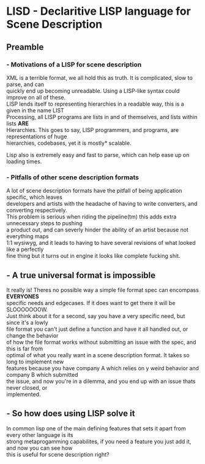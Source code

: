# LISD - Declaritive LISP language for Scene Description

## Preamble

### - Motivations of a LISP for scene description

XML is a terrible format, we all hold this as truth. It is complicated, slow to parse, and can  
quickly end up becoming unreadable. Using a LISP-like syntax could improve on all of these.  
LISP lends itself to representing hierarchies in a readable way, this is a given in the name LIST  
Processing, all LISP programs are lists in and of themselves, and lists within lists **ARE**  
Hierarchies. This goes to say, LISP programmers, and programs, are representations of huge  
hierarchies, codebases, yet it is mostly* scalable.  
  
Lisp also is extremely easy and fast to parse, which can help ease up on loading times.

### - Pitfalls of other scene description formats

A lot of scene description formats have the pitfall of being application specific, which leaves  
developers and artists with the headache of having to write converters, and converting respectively.  
This problem is serious when riding the pipeline(tm) this adds extra unnecessary steps to pushing  
a product out, and can severly hinder the ability of an artist because not everything maps  
1:1 wysiwyg, and it leads to having to have several revisions of what looked like a perfectly  
fine thing but it turns out in engine it looks like complete fucking shit.

## - A true universal format is impossible

It really is! Theres no possible way a simple file format spec can encompass **EVERYONES**  
specific needs and edgecases. If it does want to get there it will be SLOOOOOOOW.  
Just think about it for a second, say you have a very specific need, but since it's a lowly  
file format you can't just define a function and have it all handled out, or change the behavior  
of how the file format works without submitting an issue with the spec, and this is far from  
optimal of what you really want in a scene description format. It takes so long to implement new  
features because you have company A which relies on y weird behavior and company B which submitted  
the issue, and now you're in a dilemma, and you end up with an issue thats never closed, or  
implemented.

## - So how does using LISP solve it

In common lisp one of the main defining features that sets it apart from every other language is its  
strong metaprogamming capabilites, if you need a feature you just add it, and now you can see how  
this is useful for scene description right?
